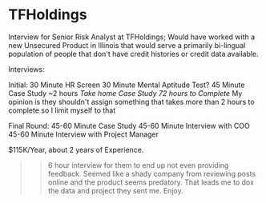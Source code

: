 # TFHoldings
Interview for Senior Risk Analyst at TFHoldings; Would have worked with a new Unsecured Product in Illinois that would serve a primarily bi-lingual population of people that don't have credit histories or credit data available.  

Interviews:

Initial:
30 Minute HR Screen
30 Minute Mental Aptitude Test?
45 Minute Case Study
~2 hours *Take home Case Study 72 hours to Complete* My opinion is they shouldn't assign something that takes more than 2 hours to complete so I limit myself to that

Final Round:
45-60 Minute Case Study
45-60 Minute Interview with COO
45-60 Minute Interview with Project Manager

$115K/Year, about 2 years of Experience.

>> 6 hour interview for them to end up not even providing feedback. Seemed like a shady company from reviewing posts online and the product seems predatory. That leads me to dox the data and project they sent me. Enjoy.


